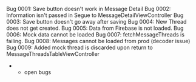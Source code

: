 Bug 0001: Save button doesn't work in Message Detail
Bug 0002: Information isn't passed in Segue to MessageDetailViewController
Bug 0003: Save button doesn't go away after saving
Bug 0004: New Thread does not get created.
Bug 0005: Data from Firebase is not loaded.
Bug 0006: Mock data cannot be loaded
Bug 0007: fetchMessageThreads is failing. 
Bug 0008: Messages cannot be loaded from prod (decoder issue)
Bug 0009: Added mock thread is discarded upon return to MessageThreadsTableViewController

* - open bugs

